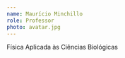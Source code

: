 ```yaml
---
name: Maurício Minchillo
role: Professor
photo: avatar.jpg
---
```

Física Aplicada às Ciências Biológicas
